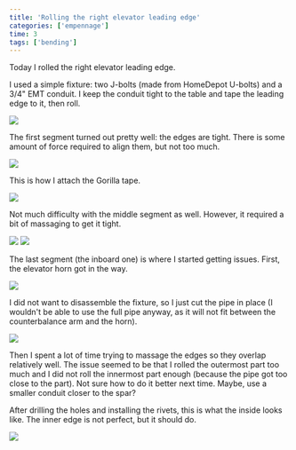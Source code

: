 ```yaml
---
title: 'Rolling the right elevator leading edge'
categories: ['empennage']
time: 3
tags: ['bending']
---
```


Today I rolled the right elevator leading edge.

<!-- more -->

I used a simple fixture: two J-bolts (made from HomeDepot U-bolts) and a 3/4" EMT conduit. I keep the conduit tight to the table and tape the leading edge to it, then roll.

![](0-bending-fixture.jpeg)

The first segment turned out pretty well: the edges are tight. There is some amount of force required to align them, but not too much.

![](2-edges-relatively-tight.jpeg)

This is how I attach the Gorilla tape.

![](3-sticky-tape.jpeg)

Not much difficulty with the middle segment as well. However, it required a bit of massaging to get it tight.

![](4-middle-segment.jpeg)
![](5-middle-segment-complete.jpeg)

The last segment (the inboard one) is where I started getting issues. First, the elevator horn got in the way.

![](6-horn-in-the-way.jpeg)

I did not want to disassemble the fixture, so I just cut the pipe in place (I wouldn't be able to use the full pipe anyway, as it will not fit between the counterbalance arm and the horn).

![](7-crisis-averted.jpeg)

Then I spent a lot of time trying to massage the edges so they overlap relatively well. The issue seemed to be that I rolled the outermost part too much and I did not roll the innermost part enough (because the pipe got too close to the part). Not sure how to do it better next time. Maybe, use a smaller conduit closer to the spar?

After drilling the holes and installing the rivets, this is what the inside looks like. The inner edge is not perfect, but it should do.

![](8-inner-edges-are-so-so.jpeg)